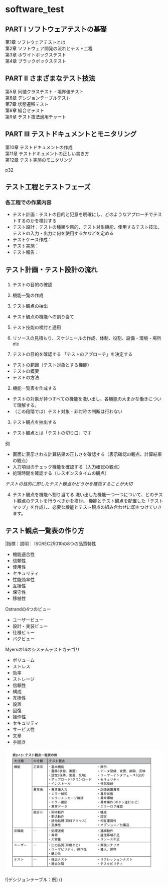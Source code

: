 # software_test

## PART I ソフトウェアテストの基礎  
第1章 ソフトウェアテストとは  
第2章 ソフトウェア開発の流れとテスト工程  
第3章 ホワイトボックステスト  
第4章 ブラックボックステスト  

## PART II さまざまなテスト技法  
第5章 同値クラステスト・境界値テスト  
第6章 デシジョンテーブルテスト  
第7章 状態遷移テスト  
第8章 組合せテスト  
第9章 テスト技法適用チャート  

## PART III テストドキュメントとモニタリング  
第10章 テストドキュメントの作成  
第11章 テストドキュメントの正しい書き方  
第12章 テスト実施のモニタリング  



p32  
## テスト工程とテストフェーズ
### 各工程での作業内容

- テスト計画：テストの目的と犯意を明確にし、どのようなアプローチでテストするのかを検討する
- テスト設計：テストの種類や目的、テスト対象機能、使用するテスト技法、テストの入力・出力に何を使用するかなどを定める
- テストケース作成：
- テスト実施：
- テスト報告：

## テスト計画・テスト設計の流れ
### 
1. テストの目的の確認
2. 機能一覧の作成
3. テスト観点の抽出
4. テスト観点の機能への割り当て
5. テスト技能の検討と適用
6. リソースの見積もり、スケジュールの作成、体制、役割、設備・環境・場所etc

1. テストの目的を確認する
「テストのアプローチ」を決定する  
- テストの範囲（テスト対象とする機能）
- テストの概要
- テストの方法

2. 機能一覧表を作成する
- テストの対象が持つすべての機能を洗い出し、各機能の大まかな働きについて理解する。
- （この段階では）テスト対象・非対称の判断は行わない

3. テスト観点を抽出する
- テスト観点とは「テストの切り口」です

例
- 画面に表示される計算結果の正しさを確認する（表示確認の観点、計算結果の観点）
- 入力項目のチェック機能を確認する（入力確認の観点）
- 処理時間を確認する（レスポンスタイムの観点）

*テストの目的に即したテスト観点かどうかを確認することが大切*  

4. テスト観点を機能へ割り当てる
洗い出した機能一つ一つについて、どのテスト観点のテストを行うべきかを検討。
機能とテスト観点を配置した「テストマップ」を作成し、必要な機能とテスト観点の組み合わせに印をつけていきます。



## テスト観点一覧表の作り方

|指標｜説明｜
ISO/IEC25010の8つの品質特性
- 機能適合性
- 信頼性
- 使用性
- セキュリティ
- 性能効率性
- 互換性
- 保守性
- 移植性

Ostrandの4つのビュー
- ユーザービュー
- 設計・実装ビュー
- 仕様ビュー
- バグビュー

Myersの14のシステムテストカテゴリ
- ボリューム
- ストレス
- 効率
- ストレージ
- 信頼性
- 構成
- 互換性
- 設置
- 回復
- 操作性
- セキュリティ
- サービス性
- 文章
- 手続き


![テスト観点一覧表：例](https://github.com/miyawaki0225/software_test/blob/main/%E3%83%86%E3%82%B9%E3%83%88%E8%A6%B3%E7%82%B9%E4%B8%80%E8%A6%A7%E8%A1%A8.png)

![デシジョンテーブル：例]
()

